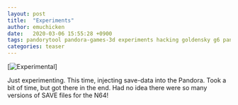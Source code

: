 ```yaml
---
layout: post
title:  "Experiments"
author: emuchicken
date:   2020-03-06 15:55:28 +0900
tags: pandorytool pandora-games-3d experiments hacking goldensky g6 pandora 9h
categories: teaser
---
```


[![Experimental](assets/06-03-20-savedata.jpg)]

Just experimenting.  This time, injecting save-data into the Pandora.  Took a bit of time, but got there in the end.
Had no idea there were so many versions of SAVE files for the N64!


[pandory-release]: https://github.com/emuchicken/pandorytool/releases 
[pandory-github]: https://github.com/emuchicken/pandorytool/
